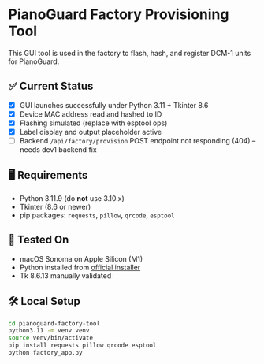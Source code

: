 # PianoGuard Factory Provisioning Tool

This GUI tool is used in the factory to flash, hash, and register DCM-1 units for PianoGuard.

## ✅ Current Status

- [x] GUI launches successfully under Python 3.11 + Tkinter 8.6
- [x] Device MAC address read and hashed to ID
- [x] Flashing simulated (replace with esptool ops)
- [x] Label display and output placeholder active
- [ ] Backend `/api/factory/provision` POST endpoint not responding (404) – needs dev1 backend fix

## 🖥️ Requirements

- Python 3.11.9 (do **not** use 3.10.x)
- Tkinter (8.6 or newer)
- pip packages: `requests`, `pillow`, `qrcode`, `esptool`

## 🧪 Tested On

- macOS Sonoma on Apple Silicon (M1)
- Python installed from [official installer](https://www.python.org)
- Tk 8.6.13 manually validated

## 🛠️ Local Setup

```bash
cd pianoguard-factory-tool
python3.11 -m venv venv
source venv/bin/activate
pip install requests pillow qrcode esptool
python factory_app.py

